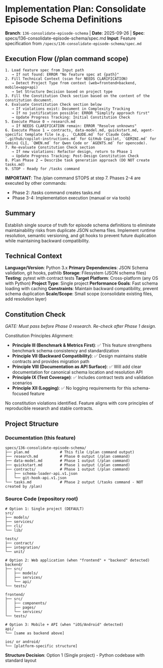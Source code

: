 
# Implementation Plan: Consolidate Episode Schema Definitions

**Branch**: `136-consolidate-episode-schema` | **Date**: 2025-09-26 | **Spec**: specs/136-consolidate-episode-schema/spec.md
**Input**: Feature specification from `/specs/136-consolidate-episode-schema/spec.md`

## Execution Flow (/plan command scope)
```
1. Load feature spec from Input path
   → If not found: ERROR "No feature spec at {path}"
2. Fill Technical Context (scan for NEEDS CLARIFICATION)
   → Detect Project Type from context (web=frontend+backend, mobile=app+api)
   → Set Structure Decision based on project type
3. Fill the Constitution Check section based on the content of the constitution document.
4. Evaluate Constitution Check section below
   → If violations exist: Document in Complexity Tracking
   → If no justification possible: ERROR "Simplify approach first"
   → Update Progress Tracking: Initial Constitution Check
5. Execute Phase 0 → research.md
   → If NEEDS CLARIFICATION remain: ERROR "Resolve unknowns"
6. Execute Phase 1 → contracts, data-model.md, quickstart.md, agent-specific template file (e.g., `CLAUDE.md` for Claude Code, `.github/copilot-instructions.md` for GitHub Copilot, `GEMINI.md` for Gemini CLI, `QWEN.md` for Qwen Code or `AGENTS.md` for opencode).
7. Re-evaluate Constitution Check section
   → If new violations: Refactor design, return to Phase 1
   → Update Progress Tracking: Post-Design Constitution Check
8. Plan Phase 2 → Describe task generation approach (DO NOT create tasks.md)
9. STOP - Ready for /tasks command
```

**IMPORTANT**: The /plan command STOPS at step 7. Phases 2-4 are executed by other commands:
- Phase 2: /tasks command creates tasks.md
- Phase 3-4: Implementation execution (manual or via tools)

## Summary
Establish single source of truth for episode schema definitions to eliminate maintainability risks from duplicate JSON schema files. Implement runtime resolution, semantic versioning, and git hooks to prevent future duplication while maintaining backward compatibility.

## Technical Context
**Language/Version**: Python 3.x
**Primary Dependencies**: JSON Schema validation, git hooks, pathlib
**Storage**: Filesystem (JSON schema files)
**Testing**: pytest with contract tests
**Target Platform**: Cross-platform (any OS with Python)
**Project Type**: Single project
**Performance Goals**: Fast schema loading with caching
**Constraints**: Maintain backward compatibility, prevent schema duplication
**Scale/Scope**: Small scope (consolidate existing files, add resolution layer)

## Constitution Check
*GATE: Must pass before Phase 0 research. Re-check after Phase 1 design.*

Constitution Principles Alignment:
- **Principle III (Benchmark & Metrics First)**: ✅ This feature strengthens benchmark schema consistency and standardization
- **Principle VII (Backward Compatibility)**: ✅ Design maintains stable contracts and provides migration path
- **Principle VIII (Documentation as API Surface)**: ✅ Will add clear documentation for canonical schema location and resolution API
- **Principle IX (Test Coverage)**: ✅ Includes contract tests and validation scenarios
- **Principle XII (Logging)**: ✅ No logging requirements for this schema-focused feature

No constitution violations identified. Feature aligns with core principles of reproducible research and stable contracts.

## Project Structure

### Documentation (this feature)
```
specs/136-consolidate-episode-schema/
├── plan.md              # This file (/plan command output)
├── research.md          # Phase 0 output (/plan command)
├── data-model.md        # Phase 1 output (/plan command)
├── quickstart.md        # Phase 1 output (/plan command)
├── contracts/           # Phase 1 output (/plan command)
│   ├── schema-loader-api.v1.json
│   └── git-hook-api.v1.json
└── tasks.md             # Phase 2 output (/tasks command - NOT created by /plan)
```

### Source Code (repository root)
```
# Option 1: Single project (DEFAULT)
src/
├── models/
├── services/
├── cli/
└── lib/

tests/
├── contract/
├── integration/
└── unit/

# Option 2: Web application (when "frontend" + "backend" detected)
backend/
├── src/
│   ├── models/
│   ├── services/
│   └── api/
└── tests/

frontend/
├── src/
│   ├── components/
│   ├── pages/
│   └── services/
└── tests/

# Option 3: Mobile + API (when "iOS/Android" detected)
api/
└── [same as backend above]

ios/ or android/
└── [platform-specific structure]
```

**Structure Decision**: Option 1 (Single project) - Python codebase with standard layout
